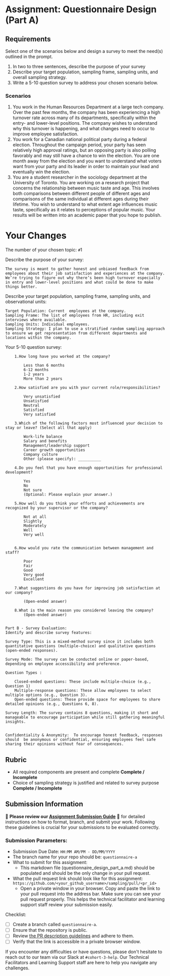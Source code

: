 # Assignment: Questionnaire Design (Part A)

## Requirements
Select one of the scenarios below and design a survey to meet the need(s) outlined in the prompt.

1.	In two to three sentences, describe the purpose of your survey
2.	Describe your target population, sampling frame, sampling units, and overall sampling strategy.
3.	Write a 5-10 question survey to address your chosen scenario below.


### Scenarios
1.	You work in the Human Resources Department at a large tech company. Over the past few months, the company has been experiencing a high turnover rate across many of its departments, specifically within the entry- and lower-level positions. The company wishes to understand why this turnover is happening, and what changes need to occur to improve employee satisfaction.
2.	You work for a Canadian national political party during a federal election. Throughout the campaign period, your party has seen relatively high approval ratings, but an opposing party is also polling favorably and may still have a chance to win the election. You are one month away from the election and you want to understand what voters want from your party and its leader in order to maintain your lead and eventually win the election.
3.	You are a student researcher in the sociology department at the University of Toronto. You are working on a research project that concerns the relationship between music taste and age. This involves both comparisons between different people of different ages and comparisons of the same individual at different ages during their lifetime. You wish to understand to what extent age influences music taste, specifically as it relates to perceptions of popular music. Your results will be written into an academic paper that you hope to publish.


# Your Changes

The number of your chosen topic: `#`1

Describe the purpose of your survey:
```
The survey is meant to gather honest and unbiased feedback from employees about their job satisfaction and experiences at the company. We’re trying to figure out why there’s been high turnover especially in entry and lower-level positions and what could be done to make things better.

```

Describe your target population, sampling frame, sampling units, and observational units:
```
Target Population: Current  employees at the company.
Sampling Frame: The list of employees from HR, including exit interviews where available.
Sampling Units: Individual employees.
Sampling Strategy: I plan to use a stratified random sampling approach to ensure we get representation from different departments and locations within the company.
```

Your 5-10 question survey:
```
    1.How long have you worked at the company?

        Less than 6 months
        6-12 months
        1-2 years
        More than 2 years
    
    2.How satisfied are you with your current role/responsibilities?

        Very unsatisfied
        Unsatisfied
        Neutral
        Satisfied
        Very satisfied
    
    3.Which of the following factors most influenced your decision to stay or leave? (Select all that apply)

        Work-life balance
        Salary and benefits
        Management/leadership support
        Career growth opportunities
        Company culture
        Other (please specify): __________

    4.Do you feel that you have enough opportunities for professional development?

        Yes
        No
        Not sure
        (Optional: Please explain your answer.)

    5.How well do you think your efforts and achievements are recognized by your supervisor or the company?

        Not at all
        Slightly
        Moderately
        Well
        Very well


    6.How would you rate the communication between management and staff?

        Poor
        Fair
        Good
        Very good
        Excellent

    7.What suggestions do you have for improving job satisfaction at our company?
        
        (Open-ended answer)
    
    8.What is the main reason you considered leaving the company?
        (Open-ended answer)


Part B - Survey Evaluation:
Identify and describe survey features:
```
    Survey Type: This is a mixed-method survey since it includes both quantitative questions (multiple-choice) and qualitative questions (open-ended responses).

    Survey Mode: The survey can be conducted online or paper-based, depending on employee accessibility and preference.

    Question Types :

        Closed-ended questions: These include multiple-choice (e.g., Question 1) 
        Multiple-response questions: These allow employees to select multiple options (e.g., Question 3).
        Open-ended questions: These provide space for employees to share detailed opinions (e.g., Questions 6, 8).

    Survey Length: The survey contains 8 questions, making it short and manageable to encourage participation while still gathering meaningful insights.


    Confidentiality & Anonymity:  To encourage honest feedback, responses should  be anonymous or confidential, ensuring employees feel safe sharing their opinions without fear of consequences.









## Rubric

-	All required components are present and complete **Complete / Incomplete**
-	Choice of sampling strategy is justified and related to survey purpose **Complete / Incomplete**

## Submission Information

🚨 **Please review our [Assignment Submission Guide](https://github.com/UofT-DSI/onboarding/blob/main/onboarding_documents/submissions.md)** 🚨 for detailed instructions on how to format, branch, and submit your work. Following these guidelines is crucial for your submissions to be evaluated correctly.

### Submission Parameters:
* Submission Due Date: `HH:MM AM/PM - DD/MM/YYYY`
* The branch name for your repo should be: `questionnaire-a`
* What to submit for this assignment:
    * This markdown file (questionnaire_design_part_a.md) should be populated and should be the only change in your pull request.
* What the pull request link should look like for this assignment: `https://github.com/<your_github_username>/sampling/pull/<pr_id>`
    * Open a private window in your browser. Copy and paste the link to your pull request into the address bar. Make sure you can see your pull request properly. This helps the technical facilitator and learning support staff review your submission easily.

Checklist:
- [ ] Create a branch called `questionnaire-a`.
- [ ] Ensure that the repository is public.
- [ ] Review [the PR description guidelines](https://github.com/UofT-DSI/onboarding/blob/main/onboarding_documents/submissions.md#guidelines-for-pull-request-descriptions) and adhere to them.
- [ ] Verify that the link is accessible in a private browser window.

If you encounter any difficulties or have questions, please don't hesitate to reach out to our team via our Slack at `#cohort-3-help`. Our Technical Facilitators and Learning Support staff are here to help you navigate any challenges.
